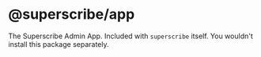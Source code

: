 # @superscribe/app

The Superscribe Admin App. Included with `superscribe` itself. You wouldn't install this package separately.
